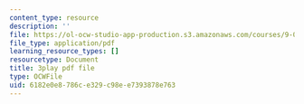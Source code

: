 ```yaml
---
content_type: resource
description: ''
file: https://ol-ocw-studio-app-production.s3.amazonaws.com/courses/9-00-introduction-to-psychology-fall-2004/6182e0e8786ce329c98ee7393878e763_10500.pdf
file_type: application/pdf
learning_resource_types: []
resourcetype: Document
title: 3play pdf file
type: OCWFile
uid: 6182e0e8-786c-e329-c98e-e7393878e763
---
```


